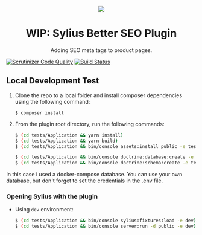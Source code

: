 <p align="center">
    <a href="https://sylius.com" target="_blank">
        <img src="https://demo.sylius.com/assets/shop/img/logo.png" />
    </a>
</p>

<h1 align="center">WIP: Sylius Better SEO Plugin</h1>

<p align="center">Adding SEO meta tags to product pages.

[![Scrutinizer Code Quality](https://scrutinizer-ci.com/g/JoppeDC/SyliusBetterSeoPlugin/badges/quality-score.png?b=master)](https://scrutinizer-ci.com/g/JoppeDC/SyliusBetterSeoPlugin/?branch=master)
[![Build Status](https://scrutinizer-ci.com/g/JoppeDC/SyliusBetterSeoPlugin/badges/build.png?b=master)](https://scrutinizer-ci.com/g/JoppeDC/SyliusBetterSeoPlugin/build-status/master)

</p>

## Local Development Test

1. Clone the repo to a local folder and install composer dependencies using the following command:
    ```
    $ composer install
    ```

2. From the plugin root directory, run the following commands:

    ```bash
    $ (cd tests/Application && yarn install)
    $ (cd tests/Application && yarn build)
    $ (cd tests/Application && bin/console assets:install public -e test)
    
    $ (cd tests/Application && bin/console doctrine:database:create -e test)
    $ (cd tests/Application && bin/console doctrine:schema:create -e test)
    ```

In this case i used a docker-compose database. You can use your own database, but don't forget to set the credentials in the .env file.

### Opening Sylius with the plugin

- Using `dev` environment:

    ```bash
    $ (cd tests/Application && bin/console sylius:fixtures:load -e dev)
    $ (cd tests/Application && bin/console server:run -d public -e dev)
    ```
